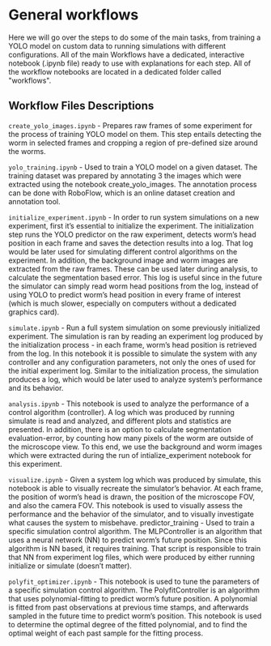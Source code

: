 # General workflows

Here we will go over the steps to do some of the main tasks, from training a YOLO model on custom data to running simulations with different
configurations. All of the main Workflows have a dedicated, interactive notebook (.ipynb file) ready to use with explanations for each step. All
of the workflow notebooks are located in a dedicated folder called "workflows".

## Workflow Files Descriptions

`create_yolo_images.ipynb` - Prepares raw frames of some experiment for the process of training YOLO model on them. This step entails
detecting the worm in selected frames and cropping a region of pre-defined size around the worms.

`yolo_training.ipynb` - Used to train a YOLO model on a given dataset. The training dataset was prepared by annotating 3 the images which
were extracted using the notebook create_yolo_images. The annotation process can be done with RoboFlow, which is an online dataset
creation and annotation tool.

`initialize_experiment.ipynb` - In order to run system simulations on a new experiment, first it’s essential to initialize the experiment. The
initialization step runs the YOLO predictor on the raw experiment, detects worm’s head position in each frame and saves the detection results
into a log. That log would be later used for simulating different control algorithms on the experiment. In addition, the background image and
worm images are extracted from the raw frames. These can be used later during analysis, to calculate the segmentation based error. This log is
useful since in the future the simulator can simply read worm head positions from the log, instead of using YOLO to predict worm’s head
position in every frame of interest (which is much slower, especially on computers without a dedicated graphics card).

`simulate.ipynb` - Run a full system simulation on some previously initialized experiment. The simulation is ran by reading an experiment
log produced by the initialization process - in each frame, worm’s head position is retrieved from the log. In this notebook it is possible to
simulate the system with any controller and any configuration parameters, not only the ones of used for the initial experiment log. Similar to
the initialization process, the simulation produces a log, which would be later used to analyze system’s performance and its behavior.

`analysis.ipynb` - This notebook is used to analyze the performance of a control algorithm (controller). A log which was produced by running
simulate is read and analyzed, and different plots and statistics are presented. In addition, there is an option to calculate segmentation
evaluation-error, by counting how many pixels of the worm are outside of the microscope view. To this end, we use the background and worm
images which were extracted during the run of intialize_experiment notebook for this experiment.

`visualize.ipynb` - Given a system log which was produced by simulate, this notebook is able to visually recreate the simulator’s behavior. At
each frame, the position of worm’s head is drawn, the position of the microscope FOV, and also the camera FOV. This notebook is used to
visually assess the performance and the behavior of the simulator, and to visually investigate what causes the system to misbehave.
predictor_training - Used to train a specific simulation control algorithm. The MLPController is an algorithm that uses a neural
network (NN) to predict worm’s future position. Since this algorithm is NN based, it requires training. That script is responsible to train that
NN from experiment log files, which were produced by either running initialize or simulate (doesn’t matter).

`polyfit_optimizer.ipynb` - This notebook is used to tune the parameters of a specific simulation control algorithm. The PolyfitController
is an algorithm that uses polynomial-fitting to predict worm’s future position. A polynomial is fitted from past observations at previous time
stamps, and afterwards sampled in the future time to predict worm’s position. This notebook is used to determine the optimal degree of the
fitted polynomial, and to find the optimal weight of each past sample for the fitting process.